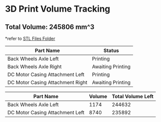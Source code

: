# 3D Print Volume Tracking 
## Total Volume: 245806 mm^3
*refer to [STL Files Folder][1]

[1]: https://code.engineering.queensu.ca/mren303_w2024/section003_group10_dinodrive/-/tree/main/STL_Files?ref_type=heads


| Part Name | Status |
| -------- | -------- |
| Back Wheels Axle Left   | Printing   |
| Back Wheels Axle Right   | Awaiting Printing   |
| DC Motor Casing Attachment Left  | Printing   |
| DC Motor Casing Attachment Right  | Awaiting Printing   |

| Part Name | Volume | Total Volume Left  |
| -------- | -------- | -------- |
| Back Wheels Axle Left   | 1174   |244632 |
| DC Motor Casing Attachment Left  | 8740   | 235892 |